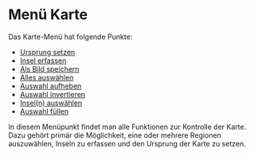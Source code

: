 <span id="top"></span>

# Menü Karte

Das Karte-Menü hat folgende Punkte:

- [Ursprung setzen](origin/)
- [Insel erfassen](island/)
- [Als Bild speichern](image/)
- [Alles auswählen](selectall/)
- [Auswahl aufheben](selectnothing/)
- [Auswahl invertieren](invertselection/)
- [Insel(n) auswählen](selectisland/)
- [Auswahl füllen](fillselection/)

In diesem Menüpunkt findet man alle Funktionen zur Kontrolle der Karte.
Dazu gehört primär die Möglichkeit, eine oder mehrere Regionen
auszuwählen, Inseln zu erfassen und den Ursprung der Karte zu setzen.
